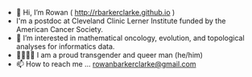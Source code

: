 - 👋 Hi, I’m Rowan ( http://rbarkerclarke.github.io )
- I'm a postdoc at Cleveland Clinic Lerner Institute funded by the American Cancer Society. 
- 🌱 I’m interested in mathematical oncology, evolution, and topological analyses for informatics data.
- 🏳️‍⚧️🏳️‍🌈 I am a proud transgender and queer man (he/him)
- 📫 How to reach me ... rowanbarkerclarke@gmail.com

<!---
rbarkerclarke/rbarkerclarke is a ✨ special ✨ repository because its `README.md` (this file) appears on your GitHub profile.
You can click the Preview link to take a look at your changes.
--->
